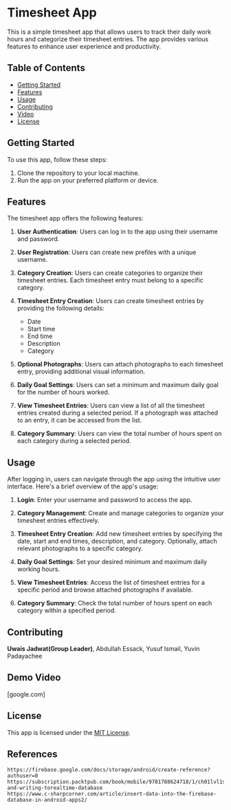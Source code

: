 # Timesheet App

This is a simple timesheet app that allows users to track their daily work hours and categorize their timesheet entries. The app provides various features to enhance user experience and productivity.

## Table of Contents
- [Getting Started](#getting-started)
- [Features](#features)
- [Usage](#usage)
- [Contributing](#contributing)
- [Video](#demo-video)
- [License](#license)

## Getting Started
To use this app, follow these steps:

1. Clone the repository to your local machine.
3. Run the app on your preferred platform or device.

## Features
The timesheet app offers the following features:

1. **User Authentication**: Users can log in to the app using their username and password.

2. **User Registration**: Users can create new prefiles with a unique username.

3. **Category Creation**: Users can create categories to organize their timesheet entries. Each timesheet entry must belong to a specific category.

3. **Timesheet Entry Creation**: Users can create timesheet entries by providing the following details:
   - Date
   - Start time
   - End time
   - Description
   - Category

4. **Optional Photographs**: Users can attach photographs to each timesheet entry, providing additional visual information.

5. **Daily Goal Settings**: Users can set a minimum and maximum daily goal for the number of hours worked.

6. **View Timesheet Entries**: Users can view a list of all the timesheet entries created during a selected period. If a photograph was attached to an entry, it can be accessed from the list.

7. **Category Summary**: Users can view the total number of hours spent on each category during a selected period.

## Usage
After logging in, users can navigate through the app using the intuitive user interface. Here's a brief overview of the app's usage:

1. **Login**: Enter your username and password to access the app.

2. **Category Management**: Create and manage categories to organize your timesheet entries effectively.

3. **Timesheet Entry Creation**: Add new timesheet entries by specifying the date, start and end times, description, and category. Optionally, attach relevant photographs to a specific category.

4. **Daily Goal Settings**: Set your desired minimum and maximum daily working hours.

5. **View Timesheet Entries**: Access the list of timesheet entries for a specific period and browse attached photographs if available.

6. **Category Summary**: Check the total number of hours spent on each category within a specified period.

## Contributing
**Uwais Jadwat(Group Leader)**, Abdullah Essack, Yusuf Ismail, Yuvin Padayachee

## Demo Video
[google.com]

## License
This app is licensed under the [MIT License](LICENSE).

## References
```
https://firebase.google.com/docs/storage/android/create-reference?authuser=0
https://subscription.packtpub.com/book/mobile/9781788624718/1/ch01lvl1sec12/reading-and-writing-torealtime-database
https://www.c-sharpcorner.com/article/insert-data-into-the-firebase-database-in-android-apps2/
```
